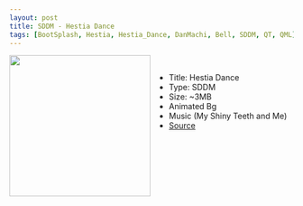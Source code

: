 ```yaml
---
layout: post
title: SDDM - Hestia Dance
tags: [BootSplash, Hestia, Hestia_Dance, DanMachi, Bell, SDDM, QT, QML]
---
```

<img class="preview_image" height="250px" style="padding-right: 30px;" align="left" src="https://raw.githubusercontent.com/jurassicplayer/Weeb-Themes/master/weeb-sddm-themes/hestiadance/screenshot.jpg" />

<br>

- Title: Hestia Dance
- Type: SDDM
- Size: ~3MB
- Animated Bg
- Music (My Shiny Teeth and Me)
- [Source](https://github.com/jurassicplayer/Weeb-Themes/tree/master/weeb-sddm-themes/hestiadance)
